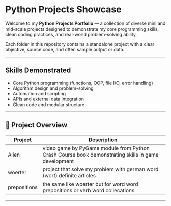 #  Python Projects Showcase

Welcome to my **Python Projects Portfolio** — a collection of diverse mini and mid-scale projects designed to demonstrate my core programming skills, clean coding practices, and real-world problem-solving ability.

Each folder in this repository contains a standalone project with a clear objective, source code, and often sample output or data.

---

##  Skills Demonstrated

- Core Python programming (functions, OOP, file I/O, error handling)
- Algorithm design and problem-solving
- Automation and scripting
- APIs and external data integration
- Clean code and modular structure

---

## 📁 Project Overview

| Project | Description |
|--------|-------------|
Alien | video game by PyGame module from Python Crash Course book demonstrating skills in game development
woerter | project that solve my problem with german word (wort) definite articles
prepositions | the same like woerter but for word word prepositions or verb word collecations

---


